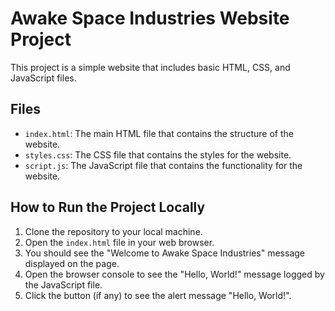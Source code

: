 # Awake Space Industries Website Project

This project is a simple website that includes basic HTML, CSS, and JavaScript files.

## Files

- `index.html`: The main HTML file that contains the structure of the website.
- `styles.css`: The CSS file that contains the styles for the website.
- `script.js`: The JavaScript file that contains the functionality for the website.

## How to Run the Project Locally

1. Clone the repository to your local machine.
2. Open the `index.html` file in your web browser.
3. You should see the "Welcome to Awake Space Industries" message displayed on the page.
4. Open the browser console to see the "Hello, World!" message logged by the JavaScript file.
5. Click the button (if any) to see the alert message "Hello, World!".
